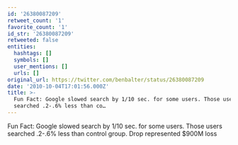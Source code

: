 ```yaml
---
id: '26380087209'
retweet_count: '1'
favorite_count: '1'
id_str: '26380087209'
retweeted: false
entities:
  hashtags: []
  symbols: []
  user_mentions: []
  urls: []
original_url: https://twitter.com/benbalter/status/26380087209
date: '2010-10-04T17:01:56.000Z'
title: >-
  Fun Fact: Google slowed search by 1/10 sec. for some users. Those users
  searched .2-.6% less than co…
---
```


Fun Fact: Google slowed search by 1/10 sec. for some users. Those users searched .2-.6% less than control group. Drop represented $900M loss